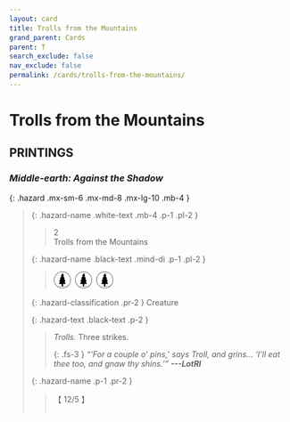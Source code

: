 ```yaml
---
layout: card
title: Trolls from the Mountains
grand_parent: Cards
parent: T
search_exclude: false
nav_exclude: false
permalink: /cards/trolls-from-the-mountains/
---
```


# Trolls from the Mountains


## PRINTINGS


### _Middle-earth: Against the Shadow_

{: .hazard .mx-sm-6 .mx-md-8 .mx-lg-10 .mb-4 }
> {: .hazard-name .white-text .mb-4 .p-1 .pl-2 }
> > <div class="hazard-mp">2</div>
> > <div class="card-name">Trolls from the Mountains</div>
>
> {: .hazard-name .black-text .mind-di .p-1 .pl-2 }
> > ![](/assets/images/wilderness.svg)&ensp;![](/assets/images/wilderness.svg)&ensp;![](/assets/images/wilderness.svg)
>
> {: .hazard-classification .pr-2 }
> Creature
>
> {: .hazard-text .black-text .p-2 }
> > _Trolls._ Three strikes.  
> > 
> > {: .fs-3 } 
> > _“‘For a couple o’ pins,’ says Troll, and grins... ‘I'll eat thee too, and gnaw thy shins.’”_ ***---&#65279;LotRI*** 
>
> {: .hazard-name .p-1 .pr-2 }
> > <div class="card-shield">【 12/5 】</div>
> > <div class="card-corruption">&nbsp;</div>

